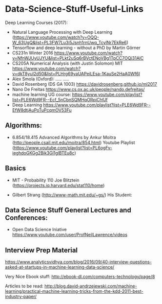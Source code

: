 # Data-Science-Stuff-Useful-Links

Deep Learning Courses (2017):

* Natural Language Processing with Deep Learning (https://www.youtube.com/watch?v=OQQ-W_63UgQ&list=PL3FW7Lu3i5Jsnh1rnUwq_TcylNr7EkRe6)
* Tensorflow and deep learning - without a PhD by Martin Görner
* CS231n Winter 2016 https://www.youtube.com/watch?v=NfnWJUyUJYU&list=PLkt2uSq6rBVctENoVBg1TpCC7OQi31AlC
* CS205A Numerical Analysis (with Justin Solomon) MIT
https://www.youtube.com/watch?v=dkT8yuI2d50&list=PLHrg69yaUAPeiLEsa-1KauSe2HaA0Wf6I
* Alex Smola (Oxford):
.....
.....
* David Rosenberg (DS GA 1003)
https://davidrosenberg.github.io/ml2017
* Nano De Freitas https://www.cs.ox.ac.uk/people/nando.defreitas/
* machine learning UG course: https://www.youtube.com/playlist?list=PLE6Wd9FR--Ecf_5nCbnSQMHqORpiChfJf
* Deep Learning https://www.youtube.com/playlist?list=PLE6Wd9FR--EfW8dtjAuPoTuPcqmOV53Fu

## Algorithms:
* 6.854/18.415 Advanced Algorithms by Ankur Moitra (http://people.csail.mit.edu/moitra/854.html) Youtube Playlist (https://www.youtube.com/playlist?list=PL6ogFv-ieghdoGKGg2Bik3Gl1glBTEu8c)


## Basics
* MIT - Probability 110 Joe Blitztein (https://projects.iq.harvard.edu/stat110/home)

* Gilbert Strang (http://www-math.mit.edu/~gs/)
His Student: 

## Data Science Stuff General Lectures and Conferences:
* Open Data Science Iniative https://www.youtube.com/user/ProfNeilLawrence/videos

## Interview Prep Material

https://www.analyticsvidhya.com/blog/2016/09/40-interview-questions-asked-at-startups-in-machine-learning-data-science/

Very Nice Ebook stuff:
http://ebook-dl.com/computers-technology/page/8

Articles to be read:
http://blog.david-andrzejewski.com/machine-learning/practical-machine-learning-tricks-from-the-kdd-2011-best-industry-paper/
